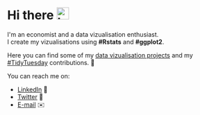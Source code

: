 # Hi there <img src="https://user-images.githubusercontent.com/1303154/88677602-1635ba80-d120-11ea-84d8-d263ba5fc3c0.gif" width="28px" alt="hi">
I'm an economist and a data vizualisation enthusiast.<br>
I create my vizualisations using **#Rstats** and **#ggplot2**.

Here you can find some of my [data vizualisation projects](https://github.com/gilbertfontana/DataVisualization) and my [#TidyTuesday](https://github.com/gilbertfontana/TidyTuesday) contributions. :art:

You can reach me on: <br/>
* [LinkedIn](https://se.linkedin.com/in/gilbertfontana) :briefcase: <br/>
* [Twitter](https://twitter.com/GilbertFontana/) :baby_chick: <br/>
* [E-mail](mailto:gilbert.fontana@hotmail.com) :envelope:
